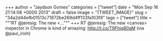 
+++
author = "Jaydson Gomes"
categories = ["tweet"]
date = "Mon Sep 16 21:14:08 +0000 2013"
draft = false
image = "{TWEET_IMAGE}"
slug = "34a2d44efb01513c71872be269d4ff133fa103f8"
tags = ["tweet"]
title = """RT @jeresig: The new &lt;..."""
+++
RT @jeresig: The new &lt;canvas&gt; inspector in Chrome is kind of amazing: http://t.co/T9Fhiq80aM (via @paul_irish)
